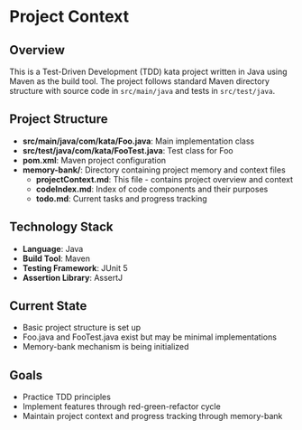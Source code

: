 # Project Context

## Overview
This is a Test-Driven Development (TDD) kata project written in Java using Maven as the build tool. The project follows standard Maven directory structure with source code in `src/main/java` and tests in `src/test/java`.

## Project Structure
- **src/main/java/com/kata/Foo.java**: Main implementation class
- **src/test/java/com/kata/FooTest.java**: Test class for Foo
- **pom.xml**: Maven project configuration
- **memory-bank/**: Directory containing project memory and context files
  - **projectContext.md**: This file - contains project overview and context
  - **codeIndex.md**: Index of code components and their purposes
  - **todo.md**: Current tasks and progress tracking

## Technology Stack
- **Language**: Java
- **Build Tool**: Maven
- **Testing Framework**: JUnit 5
- **Assertion Library**: AssertJ

## Current State
- Basic project structure is set up
- Foo.java and FooTest.java exist but may be minimal implementations
- Memory-bank mechanism is being initialized

## Goals
- Practice TDD principles
- Implement features through red-green-refactor cycle
- Maintain project context and progress tracking through memory-bank
